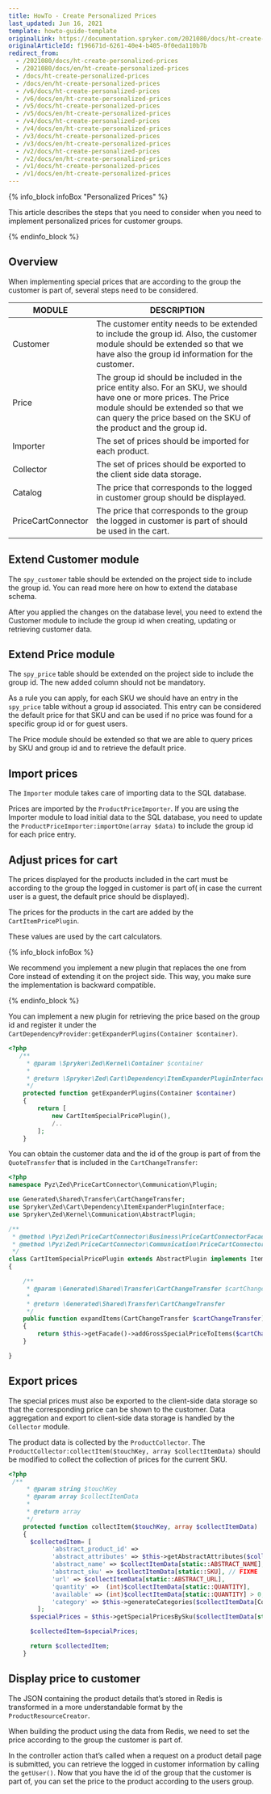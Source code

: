 ```yaml
---
title: HowTo - Create Personalized Prices
last_updated: Jun 16, 2021
template: howto-guide-template
originalLink: https://documentation.spryker.com/2021080/docs/ht-create-personalized-prices
originalArticleId: f196671d-6261-40e4-b405-0f0eda110b7b
redirect_from:
  - /2021080/docs/ht-create-personalized-prices
  - /2021080/docs/en/ht-create-personalized-prices
  - /docs/ht-create-personalized-prices
  - /docs/en/ht-create-personalized-prices
  - /v6/docs/ht-create-personalized-prices
  - /v6/docs/en/ht-create-personalized-prices
  - /v5/docs/ht-create-personalized-prices
  - /v5/docs/en/ht-create-personalized-prices
  - /v4/docs/ht-create-personalized-prices
  - /v4/docs/en/ht-create-personalized-prices
  - /v3/docs/ht-create-personalized-prices
  - /v3/docs/en/ht-create-personalized-prices
  - /v2/docs/ht-create-personalized-prices
  - /v2/docs/en/ht-create-personalized-prices
  - /v1/docs/ht-create-personalized-prices
  - /v1/docs/en/ht-create-personalized-prices
---
```


{% info_block infoBox "Personalized Prices" %}

This article describes the steps that you need to consider when you need to implement personalized prices for customer groups.

{% endinfo_block %}

## Overview

When implementing special prices that are according to the group the customer is part of, several steps need to be considered.

| MODULE | DESCRIPTION |
| --- | --- |
| Customer | The customer entity needs to be extended to include the group id. Also, the customer module should be extended so that we have also the group id information for the customer. |
| Price | The group id should be included in the price entity also. For an SKU, we should have one or more prices. The Price module should be extended so that we can query the price based on the SKU of the product and the group id. |
| Importer | The set of prices should be imported for each product. |
| Collector | The set of prices should be exported to the client side data storage. |
| Catalog | The price that corresponds to the logged in customer group should be displayed. |
| PriceCartConnector | The price that corresponds to the group the logged in customer is part of should be used in the cart. |

## Extend Customer module

The `spy_customer` table should be extended on the project side to include the group id. You can read more here on how to extend the database schema.

After you applied the changes on the database level, you need to extend the Customer module to include the group id when creating, updating or retrieving customer data.

## Extend Price module

The `spy_price` table should be extended on the project side to include the group id. The new added column should not be mandatory.

As a rule you can apply, for each SKU we should have an entry in the `spy_price` table without a group id associated. This entry can be considered the default price for that SKU and can be used if no price was found for a specific group id or for guest users.

The Price  module should be extended so that we are able to query prices by SKU and group id and to retrieve the default price.

## Import prices

The `Importer` module takes care of importing data to the SQL database.

Prices are imported by the `ProductPriceImporter`. If you are using the Importer module to load initial data to the SQL database, you need to update the `ProductPriceImporter:importOne(array $data)` to include the group id for each price entry.

## Adjust prices for cart

The prices displayed for the products included in the cart must be according to the group the logged in customer is part of( in case the current user is a guest, the default price should be displayed).

The prices for the products in the cart are added by the `CartItemPricePlugin`.

These values are used by the cart calculators.

{% info_block infoBox %}

We recommend you implement a new plugin that replaces the one from Core instead of extending it on the project side. This way, you make sure the implementation is backward compatible.

{% endinfo_block %}

You can implement a new plugin for retrieving the price based on the group id and register it under the `CartDependencyProvider:getExpanderPlugins(Container $container)`.

```php
<?php
   /**
     * @param \Spryker\Zed\Kernel\Container $container
     *
     * @return \Spryker\Zed\Cart\Dependency\ItemExpanderPluginInterface[]
     */
    protected function getExpanderPlugins(Container $container)
    {
        return [
            new CartItemSpecialPricePlugin(),
            /..
        ];
    }
```

You can obtain the customer data and the id of the group is part of from the `QuoteTransfer` that is included in the `CartChangeTransfer`:

```php
<?php
namespace Pyz\Zed\PriceCartConnector\Communication\Plugin;

use Generated\Shared\Transfer\CartChangeTransfer;
use Spryker\Zed\Cart\Dependency\ItemExpanderPluginInterface;
use Spryker\Zed\Kernel\Communication\AbstractPlugin;

/**
 * @method \Pyz\Zed\PriceCartConnector\Business\PriceCartConnectorFacade getFacade()
 * @method \Pyz\Zed\PriceCartConnector\Communication\PriceCartConnectorCommunicationFactory getFactory()
 */
class CartItemSpecialPricePlugin extends AbstractPlugin implements ItemExpanderPluginInterface
{

    /**
     * @param \Generated\Shared\Transfer\CartChangeTransfer $cartChangeTransfer
     *
     * @return \Generated\Shared\Transfer\CartChangeTransfer
     */
    public function expandItems(CartChangeTransfer $cartChangeTransfer)
    {
        return $this->getFacade()->addGrossSpecialPriceToItems($cartChangeTransfer);
    }

}
```

## Export prices

The special prices must also be exported to the client-side data storage so that the corresponding price can be shown to the customer. Data aggregation and export to client-side data storage is handled by the `Collector` module.

The product data is collected by the `ProductCollector`. The `ProductCollector:collectItem($touchKey, array $collectItemData)` should be modified to collect the collection of prices for the current SKU.

```php
<?php
 /**
     * @param string $touchKey
     * @param array $collectItemData
     *
     * @return array
     */
    protected function collectItem($touchKey, array $collectItemData)
    {
      $collectedItem= [
            'abstract_product_id' =>
            'abstract_attributes' => $this->getAbstractAttributes($collectItemData),
            'abstract_name' => $collectItemData[static::ABSTRACT_NAME],
            'abstract_sku' => $collectItemData[static::SKU], // FIXME
            'url' => $collectItemData[static::ABSTRACT_URL],
            'quantity' =>  (int)$collectItemData[static::QUANTITY],
            'available' => (int)$collectItemData[static::QUANTITY] > 0,
            'category' => $this->generateCategories($collectItemData[CollectorConfig::COLLECTOR_RESOURCE_ID]),
        ];
      $specialPrices = $this->getSpecialPricesBySku($collectItemData[static::ABSTRACT_SKU]),

      $collectedItem=$specialPrices;    

      return $collectedItem;
    }
```

## Display price to customer

The JSON containing the product details that’s stored in Redis is transformed in a more understandable format by the `ProductResourceCreator`.

When building the product using the data from Redis, we need to set the price according to the group the customer is part of.

In the controller action that’s called when a request on a product detail page is submitted, you can retrieve the logged in customer information by calling the `getUser()`. Now that you have the id of the group that the customer is part of, you can set the price to the product according to the users group.
